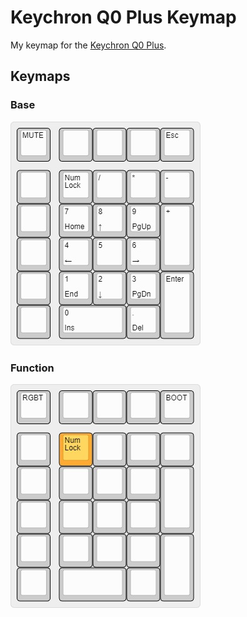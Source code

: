 # Keychron Q0 Plus Keymap

My keymap for the [Keychron Q0 Plus](https://www.keychron.com/products/keychron-q0-plus-qmk-custom-number-pad).


## Keymaps

### Base

![](../assets/q0-layer0.jpg)

### Function

![](../assets/q0-layer1.jpg)
